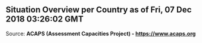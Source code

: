 ## Situation Overview per Country as of Fri, 07 Dec 2018 03:26:02 GMT

Source: **ACAPS (Assessment Capacities Project) - https://www.acaps.org**